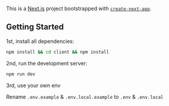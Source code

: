 This is a [Next.js](https://nextjs.org/) project bootstrapped with [`create-next-app`](https://github.com/vercel/next.js/tree/canary/packages/create-next-app).

## Getting Started

1st, install all dependencies:

```bash
npm install && cd client && npm install
```

2nd, run the development server:

```bash
npm run dev
```

3rd, use your own env

Rename `.env.example` & `.env.local.example` to `.env` & `.env.local`

